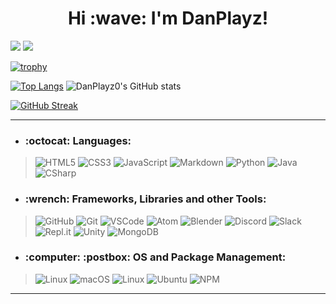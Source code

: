 <h1 align="center">Hi :wave: I'm DanPlayz!</h1>

![](https://komarev.com/ghpvc/?username=DanPlayz0&style=flat&color=DC143C)
![](https://img.shields.io/github/followers/DanPlayz0?style=social) 
<!-- <a href="https://danplayz0.itch.io/"><img src="https://img.shields.io/badge/~/Itch.io-fa5c5c.svg?&style=flat&logo=itch.io&logoColor=white"></a> -->

[![trophy](https://github-profile-trophy.vercel.app/?username=DanPlayz0&column=8&theme=gruvbox&no-frame=true)](https://github.com/ryo-ma/github-profile-trophy)

[![Top Langs](https://github-readme-stats.vercel.app/api/top-langs/?username=DanPlayz0&theme=onedark)](https://github.com/anuraghazra/github-readme-stats)
![DanPlayz0's GitHub stats](https://github-readme-stats.vercel.app/api?username=DanPlayz0&show_icons=true&theme=onedark)  


[![GitHub Streak](https://github-readme-streak-stats.herokuapp.com/?user=DanPlayz0&theme=tokyonight)](https://git.io/streak-stats) 

----  

- <h3 align="left">:octocat: Languages:</h3>

> ![HTML5](https://img.shields.io/badge/HTML5-E34F26.svg?&style=for-the-badge&logo=html5&logoColor=white)
> ![CSS3](https://img.shields.io/badge/CSS3-1572B6.svg?&style=for-the-badge&logo=css3&logoColor=white)
> ![JavaScript](https://img.shields.io/badge/JAVASCRIPT-F7DF1E.svg?&style=for-the-badge&logo=javascript&logoColor=323330)
> ![Markdown](https://img.shields.io/badge/Markdown-000000.svg?style=for-the-badge&logo=markdown&logoColor=white)
> ![Python](https://img.shields.io/badge/Python-366E9F.svg?style=for-the-badge&logo=python&logoColor=yellow)
> ![Java](https://img.shields.io/badge/Java-477090.svg?style=for-the-badge&logo=java&logoColor=orange)
> ![CSharp](https://img.shields.io/badge/CSharp-1E9E25.svg?style=for-the-badge&logo=csharp&logoColor=white)

- <h3 align="left">:wrench: Frameworks, Libraries and other Tools:</h3>

> ![GitHub](https://img.shields.io/badge/GITHUB-121011.svg?&style=for-the-badge&logo=github&logoColor=white)
> ![Git](https://img.shields.io/badge/GIT-F05032.svg?&style=for-the-badge&logo=git&logoColor=white)
> ![VSCode](https://img.shields.io/badge/vscode-007ACC.svg?style=for-the-badge&logo=visualstudiocode&logoColor=white)
> ![Atom](https://img.shields.io/badge/Atom-7CFC00.svg?style=for-the-badge&logo=atom&logoColor=black)
> ![Blender](https://img.shields.io/badge/blender-F5792A.svg?style=for-the-badge&logo=blender&logoColor=white)
> ![Discord](https://img.shields.io/badge/discord-5662F6.svg?style=for-the-badge&logo=discord&logoColor=white)
> ![Slack](https://img.shields.io/badge/slack-4A154B.svg?style=for-the-badge&logo=slack&logoColor=white)
> ![Repl.it](https://img.shields.io/badge/Repl.it-667881.svg?style=for-the-badge&logo=replit&logoColor=black)
> ![Unity](https://img.shields.io/badge/Unity-000000.svg?style=for-the-badge&logo=unity&logoColor=white)
> ![MongoDB](https://img.shields.io/badge/MongoDB-159D4F.svg?style=for-the-badge&logo=mongodb&logoColor=white)

- <h3 align="left">:computer: :postbox: OS and Package Management:</h3>

> ![Linux](https://img.shields.io/badge/Windows-007EC6?style=for-the-badge&logo=windows&logoColor=white)
> ![macOS](https://img.shields.io/badge/macOS-000000?style=for-the-badge&logo=macos&logoColor=white)
> ![Linux](https://img.shields.io/badge/Linux-FCC624?style=for-the-badge&logo=linux&logoColor=black)
> ![Ubuntu](https://img.shields.io/badge/Ubuntu-DD4814?style=for-the-badge&logo=ubuntu&logoColor=white)
> ![NPM](https://img.shields.io/badge/NPM-FCC624?style=for-the-badge&logo=npm&logoColor=black)

----
